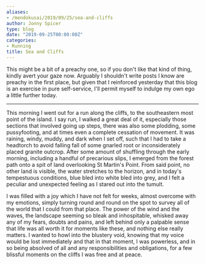 ```yaml
---
aliases:
- /mendokusai/2019/09/25/sea-and-cliffs
author: Jonny Spicer
type: blog
date: "2019-09-25T00:00:00Z"
categories:
- Running
title: Sea and Cliffs
---
```

This might be a bit of a preachy one, so if you don't like that kind of thing, kindly avert your gaze now. Arguably I shouldn't
write posts I know are preachy in the first place, but given that I reinforced yesterday that this blog is an exercise in pure
self-service, I'll permit myself to indulge my own ego a little further today.

---

This morning I went out for a run along the cliffs, to the southeastern most point of the island. I say run, I walked a great deal of
it, especially those sections that involved going up steps, there was also some plodding, some pussyfooting, and at times even
a complete cessation of movement. It was raining, windy, muddy, and dark when I set off, such that I had to take a headtorch to
avoid falling fall of some gnarled root or inconsiderately placed granite outcrop. After some amount of shuffling through the early
morning, including a handful of precarious slips, I emerged from the forest path onto a spit of land overlooking St Martin's Point.
From said point, no other land is visible, the water stretches to the horizon, and in today's tempestuous conditions, blue bled into
white bled into grey, and I felt a peculiar and unexpected feeling as I stared out into the tumult.

I was filled with a joy which I have not felt for weeks, almost overcome with my emotions, simply turning round and round on the spot
to survey all of the world that I could from that place. The power of the wind and the waves, the landscape seeming so bleak and
inhospitable, whisked away any of my fears, doubts and pains, and left behind only a palpable sense that life was all worth it for
moments like these, and nothing else really matters. I wanted to howl into the blustery void, knowing that my voice would be lost
immediately and that in that moment, I was powerless, and in so being absolved of all and any responsibilities and obligations,
for a few blissful moments on the cliffs I was free and at peace.
